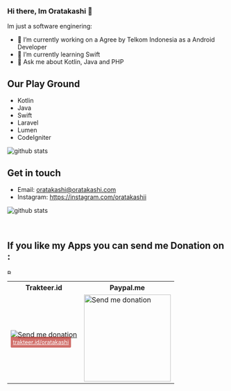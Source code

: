 
### Hi there, Im Oratakashi 👋

Im just a software enginering:

- 🔭 I’m currently working on a Agree by Telkom Indonesia as a Android Developer
- 🌱 I’m currently learning Swift
- 💬 Ask me about Kotlin, Java and PHP

## Our Play Ground

- Kotlin
- Java
- Swift
- Laravel
- Lumen
- CodeIgniter

![github stats](https://github-readme-stats.vercel.app/api/top-langs/?username=oratakashi&langs_count=8&hide=c,css,assembly,c%2B%2B,html,javascript,makefile,objective-c,tcl,roff,less,scss,perl,yacc,hack,tsql,lex,actionscript,shell,handlebars,ruby,blade,python&layout=compact)

## Get in touch
- Email: oratakashi@oratakashi.com
- Instagram: https://instagram.com/oratakashii

![github stats](https://github-readme-stats.vercel.app/api?username=oratakashi&show_icons=true&count_private=true&include_all_commits)

<br/>

## If you like my Apps you can send me Donation on :
<a href="https://www.buymeacoffee.com/oratakashi" target="_blank"><img src="https://cdn.buymeacoffee.com/buttons/lato-black.png" alt="Buy Me A Coffee" style="height: 10px !important;width: 10px !important;" ></a>
<table>
  <tr>
    <th>Trakteer.id</th>
    <th>Paypal.me</th>
  </tr>
  <tr>
     <td>
       <a href="https://trakteer.id/oratakashi" target="_blank"><img src="https://i.ibb.co/ZWTfPPv/myqr.png" alt="Send me donation"></img></a><br/>
<a href="https://trakteer.id/oratakashi" style="background: rgba(191,53,46,.7); text-align: center; color: white; box-sizing: border-box; max-width: 220px; padding: 5px; line-height: 1.25em; border-radius: .2em; font-size: .8em;">trakteer.id/oratakashi</a>
    </td>
    <td>
      <a href="https://paypal.me/oratakashi" target="_blank"><img src="https://i.ibb.co/Mff5X7J/QRickit-3.png" alt="Send me donation" style="width:200px !important;height:200px !important"></img></a>
    </td>
  </tr>
</table>
